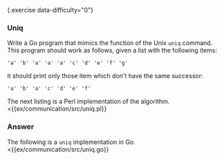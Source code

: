 {.exercise data-difficulty="0"}
### Uniq

Write a Go program that mimics the function of the Unix `uniq` command. This
program should work as follows, given a list with the following items: 

    'a' 'b' 'a' 'a' 'a' 'c' 'd' 'e' 'f' 'g'

it should print only those item which don't have the same successor:

    'a' 'b' 'a' 'c' 'd' 'e' 'f'

The next listing is a Perl implementation of the algorithm.
<{{ex/communication/src/uniq.pl}}

### Answer

The following is a `uniq` implementation in Go.
<{{ex/communication/src/uniq.go}}
